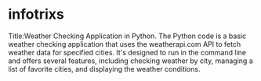 # infotrixs
Title:Weather Checking Application in Python.
The Python code is a basic weather checking application that uses the weatherapi.com API to fetch weather data for specified cities. It's designed to run in the command line and offers several features, including checking weather by city, managing a list of favorite cities, and displaying the weather conditions.
